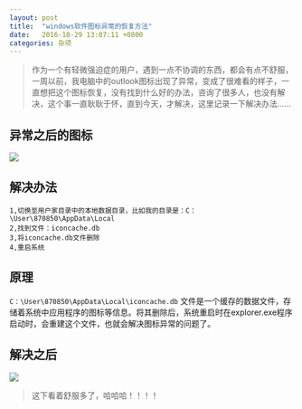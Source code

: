```yaml
---
layout: post
title:	"windows软件图标异常的恢复方法"
date:	2016-10-29 13:07:11 +0800
categories:	杂项
---
```


> 作为一个有轻微强迫症的用户，遇到一点不协调的东西，都会有点不舒服，一周以前，我电脑中的outlook图标出现了异常，变成了很难看的样子，一直想把这个图标恢复，没有找到什么好的办法，咨询了很多人，也没有解决，这个事一直耿耿于怀，直到今天，才解决，这里记录一下解决办法......

## 异常之后的图标

 ![](/content/image/out_look_err.PNG)

## 解决办法

	1,切换至用户家目录中的本地数据目录，比如我的目录是：C：\User\870850\AppData\Local
	2,找到文件：iconcache.db
	3,将iconcache.db文件删除
	4,重启系统

## 原理

 `C：\User\870850\AppData\Local\iconcache.db` 文件是一个缓存的数据文件，存储着系统中应用程序的图标等信息。将其删除后，系统重启时在explorer.exe程序启动时，会重建这个文件，也就会解决图标异常的问题了。

## 解决之后

 ![](/content/image/out_look_right.PNG)

> 这下看着舒服多了，哈哈哈！！！！